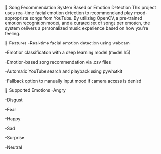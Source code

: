 🎵 Song Recommendation System Based on Emotion Detection
This project uses real-time facial emotion detection to recommend and play mood-appropriate songs from YouTube. By utilizing OpenCV, a pre-trained emotion recognition model, and a curated set of songs per emotion, the system delivers a personalized music experience based on how you're feeling.

🚀 Features
-Real-time facial emotion detection using webcam

-Emotion classification with a deep learning model (model.h5)

-Emotion-based song recommendation via .csv files

-Automatic YouTube search and playback using pywhatkit

-Fallback option to manually input mood if camera access is denied

🧠 Supported Emotions
-Angry

-Disgust

-Fear

-Happy

-Sad

-Surprise

-Neutral
